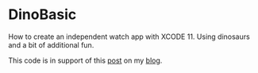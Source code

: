 # DinoBasic
How to create an independent watch app with XCODE 11. Using dinosaurs and a bit of additional fun.

This code is in support of this [post](https://iamsensoria.com/post/188036694106/build-an-independent-watch-app) on my [blog]("http://iamsensoria.com").
